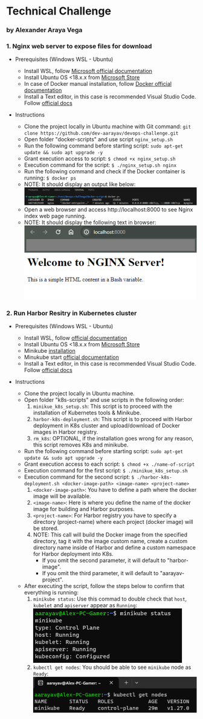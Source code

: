 # Technical Challenge
### by Alexander Araya Vega

### 1. Nginx web server to expose files for download
- Prerequisites (Windows WSL - Ubuntu)
    - Install WSL, follow [Microsoft official documentation](https://techcommunity.microsoft.com/t5/windows-11/how-to-install-the-linux-windows-subsystem-in-windows-11/m-p/2701207/page/2)
    - Install Ubuntu OS <18.x.x from [Microsoft Store](https://www.microsoft.com/store/productId/9MTTCL66CPXJ?ocid=pdpshare)
    - In case of Docker manual installation, follow [Docker official documentation](https://docs.docker.com/engine/install/ubuntu/)
    - Install a Text editor, in this case is recommended Visual Studio Code. Follow [official docs](https://code.visualstudio.com/docs/setup/windows)

- Instructions
    - Clone the project locally in Ubuntu machine with Git command: ```git clone https://github.com/dev-aarayav/devops-challenge.git```
    - Open folder "docker-scripts" and use script ```nginx_setup.sh```
    - Run the following command before starting script: ```sudo apt-get update && sudo apt upgrade -y```
    - Grant execution access to script: ```$ chmod +x nginx_setup.sh```
    - Execution command for the script: ```$ ./nginx_setup.sh nginx```
    - Run the following command and check if the Docker container is running: ```$ docker ps```
     * NOTE: It should display an output like below:
     ![Docker ps output](image.png)
    - Open a web browser and access http://localhost:8000 to see Nginx index web page running.
     * NOTE: It should display the following text in browser:
    ![Nginx Browser Output](image-3.png)

### 2. Run Harbor Resitry in Kubernetes cluster
- Prerequisites (Windows WSL - Ubuntu)
    - Install WSL, follow [official documentation](https://techcommunity.microsoft.com/t5/windows-11/how-to-install-the-linux-windows-subsystem-in-windows-11/m-p/2701207/page/2)
    - Install Ubuntu OS <18.x.x from [Microsoft Store](https://www.microsoft.com/store/productId/9MTTCL66CPXJ?ocid=pdpshare)
    - Minikube [installation](https://cursosdedesarrollo.com/2020/07/instalacion-de-kubernetes-minikube-en-ubuntu-20-04/) 
    - Minukube start [official documentation](https://minikube.sigs.k8s.io/docs/start/)
    - Install a Text editor, in this case is recommended Visual Studio Code. Follow [official docs](https://code.visualstudio.com/docs/setup/windows)

- Instructions
    - Clone the project locally in Ubuntu machine.
    - Open folder "k8s-scripts" and use scripts in the following order:
        1. ```minikue_k8s_setup.sh```: This script is to proceed with the installation of Kubernetes tools & Minikube.
        2. ```harbor-k8s-deployment.sh```: This script is to proceed with Harbor deployment in K8s cluster and upload/download of Docker images in Harbor registry.
        3. ```rm_k8s```: OPTIONAL, if the installation goes wrong for any reason, this script removes K8s and minikube.
    - Run the following command before starting script: ```sudo apt-get update && sudo apt upgrade -y```
    - Grant execution access to each script: ```$ chmod +x ./name-of-script```
    - Execution command for the first script: ```$ ./minikue_k8s_setup.sh```
    - Execution command for the second script: ```$ ./harbor-k8s-deployment.sh <docker-image-path> <image-name> <project-name>```
        1. ```<docker-image-path>```: You have to define a path where the docker image will be available.
        2. ```<image-name>```: Here is where you define the name of the docker image for building and Harbor purposes.
        3. ```<project-name>```: For Harbor registry you have to specify a directory (project-name) where each project (docker image) will be stored.
        4. NOTE: This call will build the Docker image from the specified directory, tag it with the image custom name, create a custom directory name inside of Harbor and define a custom namespace for Harbor deployment into K8s. 
            - If you omit the second parameter, it will default to "harbor-image". 
            - If you omit the third parameter, it will default to "aarayav-project".
    - After executing the script, follow the steps below to confirm that everything is running:
        1. ```minikube status```: Use this commad to double check that `host`, `kubelet` and `apiserver` appear as `Running`:
        ![Minikube status](image-1.png)
        2. ```kubectl get nodes```: You should be able to see `minikube` node as `Ready`:
        ![kubectl get nodes](image-2.png)
        